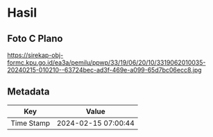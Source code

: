 # Hasil

## Foto C Plano

https://sirekap-obj-formc.kpu.go.id/ea3a/pemilu/ppwp/33/19/06/20/10/3319062010035-20240215-010210--63724bec-ad3f-469e-a099-65d7bc06ecc8.jpg


## Metadata

| Key        | Value               |
| ---------- | ------------------- |
| Time Stamp | 2024-02-15 07:00:44 |




